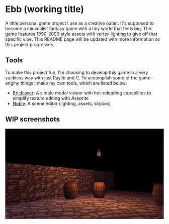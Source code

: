 # Ebb (working title)
A little personal game project I use as a creative outlet.
It's supposed to become a minimalist fantasy game with a tiny world that feels big.
The game features 1990-2000 style assets with vertex lighting to give off that specific vibe.
This README page will be updated with more information as this project progresses.

## Tools
To make this project fun, I'm choosing to develop this game in a very suckless way with just Raylib and C.
To accomplish some of the game-enginy things I make my own tools, which are listed below:

- [Bricklayer](https://github.com/TatuLaras/bricklayer): A simple model viewer with hot-reloading capabilites to simplify texture editing with Aseprite
- [Noble](https://github.com/TatuLaras/noble): A scene editor (lighting, assets, skybox)

## WIP screenshots
![1](docs/media/1.png)

